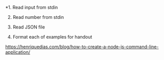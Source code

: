 *1. Read input from stdin

2. Read number from stdin

2. Read JSON file

3. Format each of examples for handout


https://henriquedias.com/blog/how-to-create-a-node-js-command-line-application/

